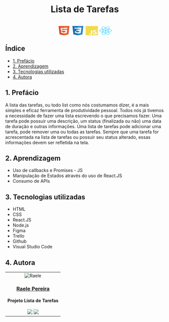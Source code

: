 <h1 align="center">Lista de Tarefas</h1>
<div align="center" valign="top"><br>
  <img align="center" alt="Rafa-HTML" height="30" width="40" src="https://raw.githubusercontent.com/devicons/devicon/master/icons/html5/html5-original.svg">
  <img align="center" alt="Rafa-CSS" height="30" width="40" src="https://raw.githubusercontent.com/devicons/devicon/master/icons/css3/css3-original.svg">
  <img align="center" alt="Rafa-Js" height="30" width="40" src="https://raw.githubusercontent.com/devicons/devicon/master/icons/javascript/javascript-plain.svg">
  <img align="center" alt="Rafa-React" height="30" width="40" src="https://raw.githubusercontent.com/devicons/devicon/master/icons/react/react-original.svg">
  </div>

## Índice

* [1. Prefácio](#1-prefácio)
* [2. Aprendizagem](#2-aprendizagem)
* [3. Tecnologias utilizadas](#3-tecnologias-utilizadas)
* [4. Autora](#4-autora)

## 1. Prefácio

A lista das tarefas, ou todo list como nós costumamos dizer, é a mais simples e eficaz ferramenta de produtividade pessoal. Todos nós já tivemos a necessidade de fazer uma lista escrevendo o que precisamos fazer.
Uma tarefa pode possuir uma descrição, um status (finalizada ou não) uma data de duração e outras informações.
Uma lista de tarefas pode adicionar uma tarefa, pode remover uma ou todas as tarefas.
Sempre que uma tarefa for acrescentada na lista de tarefas ou possuir seu status alterado, essas informações devem ser refletida na tela.

## 2. Aprendizagem

* Uso de callbacks e Promises - JS
* Manipulação de Estados através do uso de React.JS
* Consumo de APIs

## 3. Tecnologias utilizadas
* HTML
* CSS
* React.JS
* Node.js
* Figma
* Trello
* Github
* Visual Studio Code

## 4. Autora

<table>
<td>
    <div align= "center">
        <img alt="Raele" height="160" src="https://avatars.githubusercontent.com/u/95094504?v=4">
    </div>
    <h3 align="center"><a href="https://github.com/raelepereira">Raele Pereira</a></h3>
    <h4 align="center">Projeto Lista de Tarefas</h4>
    <div align="center">
      <a href = "mailto:raelepereira.nutri@gmail.com" target="_blank"><img src="https://img.shields.io/badge/Gmail-D14836?style=for-the-badge&logo=gmail&logoColor=white"></a>
      <a href="https://www.linkedin.com/in/raelepereira/" target="_blank"><img src="https://img.shields.io/badge/-LinkedIn-%230077B5?style=for-the-badge&logo=linkedin&logoColor=white"></a>
    </div>
  </td>
</table>
  

